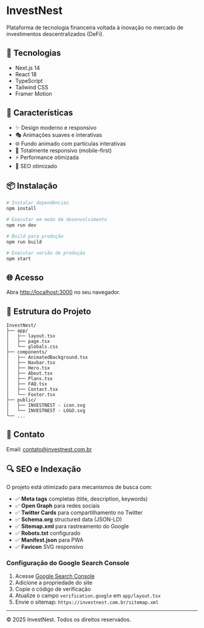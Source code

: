 # InvestNest

Plataforma de tecnologia financeira voltada à inovação no mercado de investimentos descentralizados (DeFi).

## 🚀 Tecnologias

- Next.js 14
- React 18
- TypeScript
- Tailwind CSS
- Framer Motion

## 🎨 Características

- ✨ Design moderno e responsivo
- 🎭 Animações suaves e interativas
- 🌐 Fundo animado com partículas interativas
- 📱 Totalmente responsivo (mobile-first)
- ⚡ Performance otimizada
- 🎯 SEO otimizado

## 📦 Instalação

```bash
# Instalar dependências
npm install

# Executar em modo de desenvolvimento
npm run dev

# Build para produção
npm run build

# Executar versão de produção
npm start
```

## 🌐 Acesso

Abra [http://localhost:3000](http://localhost:3000) no seu navegador.

## 📄 Estrutura do Projeto

```
InvestNest/
├── app/
│   ├── layout.tsx
│   ├── page.tsx
│   └── globals.css
├── components/
│   ├── AnimatedBackground.tsx
│   ├── Navbar.tsx
│   ├── Hero.tsx
│   ├── About.tsx
│   ├── Plans.tsx
│   ├── FAQ.tsx
│   ├── Contact.tsx
│   └── Footer.tsx
├── public/
│   ├── INVESTNEST - icon.svg
│   └── INVESTNEST - LOGO.svg
└── ...
```

## 📧 Contato

Email: contato@investnest.com.br

## 🔍 SEO e Indexação

O projeto está otimizado para mecanismos de busca com:

- ✅ **Meta tags** completas (title, description, keywords)
- ✅ **Open Graph** para redes sociais
- ✅ **Twitter Cards** para compartilhamento no Twitter
- ✅ **Schema.org** structured data (JSON-LD)
- ✅ **Sitemap.xml** para rastreamento do Google
- ✅ **Robots.txt** configurado
- ✅ **Manifest.json** para PWA
- ✅ **Favicon** SVG responsivo

### Configuração do Google Search Console

1. Acesse [Google Search Console](https://search.google.com/search-console)
2. Adicione a propriedade do site
3. Copie o código de verificação
4. Atualize o campo `verification.google` em `app/layout.tsx`
5. Envie o sitemap: `https://investnest.com.br/sitemap.xml`

---

© 2025 InvestNest. Todos os direitos reservados.
